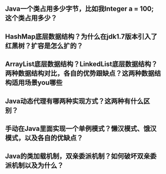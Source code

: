 ## Java一个类占用多少字节，比如我Integer a = 100; 这个类占用多少？

## HashMap底层数据结构？为什么在jdk1.7版本引入了红黑树？扩容是怎么扩的？

## ArrayList底层数据结构？LinkedList底层数据结构？两种数据结构对比，各自的优势跟缺点？这两种数据结构适用场景you哪些

## Java动态代理有哪两种实现方式？这两种有什么区别？

## 手动在Java里面实现一个单例模式？懒汉模式、饿汉模式，以及各自的优缺点？

## Java的类加载机制，双亲委派机制？如何破坏双亲委派机制以及为什么？

